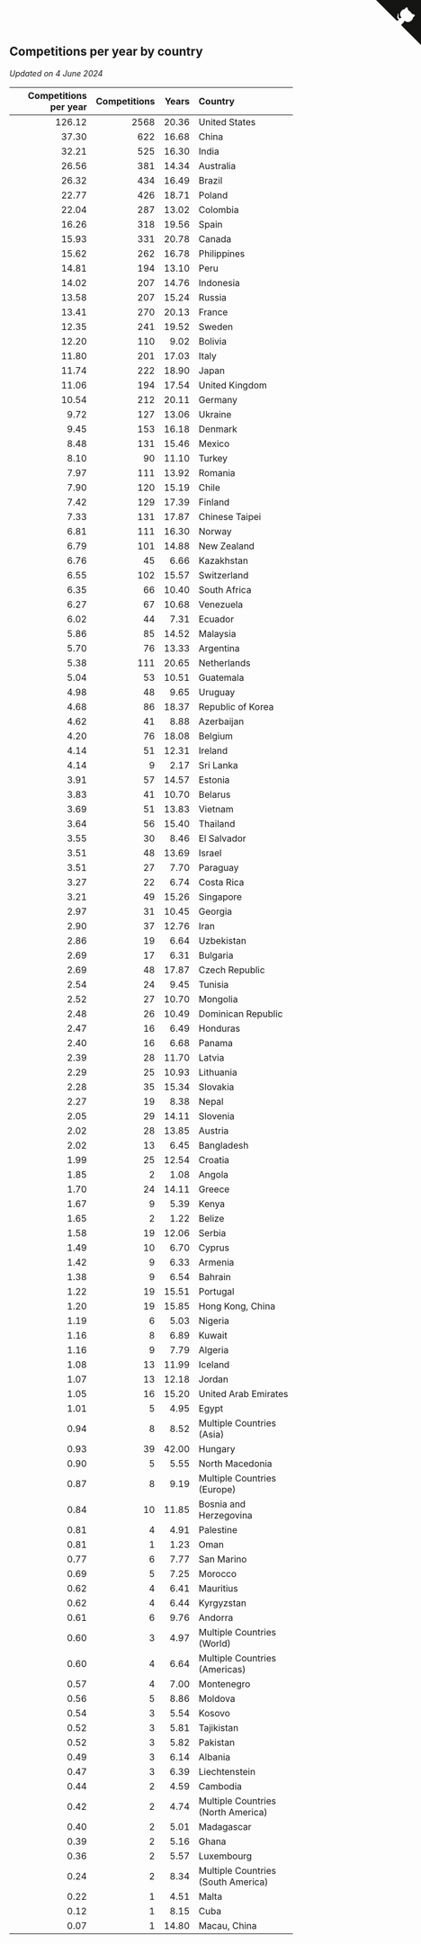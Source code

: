 ## Competitions per year by country

*Updated on  4 June 2024*

| Competitions per year | Competitions | Years | Country |
| ---: | ---: | ---: | :--- |
| 126.12 | 2568 | 20.36 | United States |
| 37.30 | 622 | 16.68 | China |
| 32.21 | 525 | 16.30 | India |
| 26.56 | 381 | 14.34 | Australia |
| 26.32 | 434 | 16.49 | Brazil |
| 22.77 | 426 | 18.71 | Poland |
| 22.04 | 287 | 13.02 | Colombia |
| 16.26 | 318 | 19.56 | Spain |
| 15.93 | 331 | 20.78 | Canada |
| 15.62 | 262 | 16.78 | Philippines |
| 14.81 | 194 | 13.10 | Peru |
| 14.02 | 207 | 14.76 | Indonesia |
| 13.58 | 207 | 15.24 | Russia |
| 13.41 | 270 | 20.13 | France |
| 12.35 | 241 | 19.52 | Sweden |
| 12.20 | 110 | 9.02 | Bolivia |
| 11.80 | 201 | 17.03 | Italy |
| 11.74 | 222 | 18.90 | Japan |
| 11.06 | 194 | 17.54 | United Kingdom |
| 10.54 | 212 | 20.11 | Germany |
| 9.72 | 127 | 13.06 | Ukraine |
| 9.45 | 153 | 16.18 | Denmark |
| 8.48 | 131 | 15.46 | Mexico |
| 8.10 | 90 | 11.10 | Turkey |
| 7.97 | 111 | 13.92 | Romania |
| 7.90 | 120 | 15.19 | Chile |
| 7.42 | 129 | 17.39 | Finland |
| 7.33 | 131 | 17.87 | Chinese Taipei |
| 6.81 | 111 | 16.30 | Norway |
| 6.79 | 101 | 14.88 | New Zealand |
| 6.76 | 45 | 6.66 | Kazakhstan |
| 6.55 | 102 | 15.57 | Switzerland |
| 6.35 | 66 | 10.40 | South Africa |
| 6.27 | 67 | 10.68 | Venezuela |
| 6.02 | 44 | 7.31 | Ecuador |
| 5.86 | 85 | 14.52 | Malaysia |
| 5.70 | 76 | 13.33 | Argentina |
| 5.38 | 111 | 20.65 | Netherlands |
| 5.04 | 53 | 10.51 | Guatemala |
| 4.98 | 48 | 9.65 | Uruguay |
| 4.68 | 86 | 18.37 | Republic of Korea |
| 4.62 | 41 | 8.88 | Azerbaijan |
| 4.20 | 76 | 18.08 | Belgium |
| 4.14 | 51 | 12.31 | Ireland |
| 4.14 | 9 | 2.17 | Sri Lanka |
| 3.91 | 57 | 14.57 | Estonia |
| 3.83 | 41 | 10.70 | Belarus |
| 3.69 | 51 | 13.83 | Vietnam |
| 3.64 | 56 | 15.40 | Thailand |
| 3.55 | 30 | 8.46 | El Salvador |
| 3.51 | 48 | 13.69 | Israel |
| 3.51 | 27 | 7.70 | Paraguay |
| 3.27 | 22 | 6.74 | Costa Rica |
| 3.21 | 49 | 15.26 | Singapore |
| 2.97 | 31 | 10.45 | Georgia |
| 2.90 | 37 | 12.76 | Iran |
| 2.86 | 19 | 6.64 | Uzbekistan |
| 2.69 | 17 | 6.31 | Bulgaria |
| 2.69 | 48 | 17.87 | Czech Republic |
| 2.54 | 24 | 9.45 | Tunisia |
| 2.52 | 27 | 10.70 | Mongolia |
| 2.48 | 26 | 10.49 | Dominican Republic |
| 2.47 | 16 | 6.49 | Honduras |
| 2.40 | 16 | 6.68 | Panama |
| 2.39 | 28 | 11.70 | Latvia |
| 2.29 | 25 | 10.93 | Lithuania |
| 2.28 | 35 | 15.34 | Slovakia |
| 2.27 | 19 | 8.38 | Nepal |
| 2.05 | 29 | 14.11 | Slovenia |
| 2.02 | 28 | 13.85 | Austria |
| 2.02 | 13 | 6.45 | Bangladesh |
| 1.99 | 25 | 12.54 | Croatia |
| 1.85 | 2 | 1.08 | Angola |
| 1.70 | 24 | 14.11 | Greece |
| 1.67 | 9 | 5.39 | Kenya |
| 1.65 | 2 | 1.22 | Belize |
| 1.58 | 19 | 12.06 | Serbia |
| 1.49 | 10 | 6.70 | Cyprus |
| 1.42 | 9 | 6.33 | Armenia |
| 1.38 | 9 | 6.54 | Bahrain |
| 1.22 | 19 | 15.51 | Portugal |
| 1.20 | 19 | 15.85 | Hong Kong, China |
| 1.19 | 6 | 5.03 | Nigeria |
| 1.16 | 8 | 6.89 | Kuwait |
| 1.16 | 9 | 7.79 | Algeria |
| 1.08 | 13 | 11.99 | Iceland |
| 1.07 | 13 | 12.18 | Jordan |
| 1.05 | 16 | 15.20 | United Arab Emirates |
| 1.01 | 5 | 4.95 | Egypt |
| 0.94 | 8 | 8.52 | Multiple Countries (Asia) |
| 0.93 | 39 | 42.00 | Hungary |
| 0.90 | 5 | 5.55 | North Macedonia |
| 0.87 | 8 | 9.19 | Multiple Countries (Europe) |
| 0.84 | 10 | 11.85 | Bosnia and Herzegovina |
| 0.81 | 4 | 4.91 | Palestine |
| 0.81 | 1 | 1.23 | Oman |
| 0.77 | 6 | 7.77 | San Marino |
| 0.69 | 5 | 7.25 | Morocco |
| 0.62 | 4 | 6.41 | Mauritius |
| 0.62 | 4 | 6.44 | Kyrgyzstan |
| 0.61 | 6 | 9.76 | Andorra |
| 0.60 | 3 | 4.97 | Multiple Countries (World) |
| 0.60 | 4 | 6.64 | Multiple Countries (Americas) |
| 0.57 | 4 | 7.00 | Montenegro |
| 0.56 | 5 | 8.86 | Moldova |
| 0.54 | 3 | 5.54 | Kosovo |
| 0.52 | 3 | 5.81 | Tajikistan |
| 0.52 | 3 | 5.82 | Pakistan |
| 0.49 | 3 | 6.14 | Albania |
| 0.47 | 3 | 6.39 | Liechtenstein |
| 0.44 | 2 | 4.59 | Cambodia |
| 0.42 | 2 | 4.74 | Multiple Countries (North America) |
| 0.40 | 2 | 5.01 | Madagascar |
| 0.39 | 2 | 5.16 | Ghana |
| 0.36 | 2 | 5.57 | Luxembourg |
| 0.24 | 2 | 8.34 | Multiple Countries (South America) |
| 0.22 | 1 | 4.51 | Malta |
| 0.12 | 1 | 8.15 | Cuba |
| 0.07 | 1 | 14.80 | Macau, China |


<a href="https://github.com/jonatanklosko/wca_statistics" class="github-corner" aria-label="View source on Github"><svg width="80" height="80" viewBox="0 0 250 250" style="fill:#151513; color:#fff; position: absolute; top: 0; border: 0; right: 0;" aria-hidden="true"><path d="M0,0 L115,115 L130,115 L142,142 L250,250 L250,0 Z"></path><path d="M128.3,109.0 C113.8,99.7 119.0,89.6 119.0,89.6 C122.0,82.7 120.5,78.6 120.5,78.6 C119.2,72.0 123.4,76.3 123.4,76.3 C127.3,80.9 125.5,87.3 125.5,87.3 C122.9,97.6 130.6,101.9 134.4,103.2" fill="currentColor" style="transform-origin: 130px 106px;" class="octo-arm"></path><path d="M115.0,115.0 C114.9,115.1 118.7,116.5 119.8,115.4 L133.7,101.6 C136.9,99.2 139.9,98.4 142.2,98.6 C133.8,88.0 127.5,74.4 143.8,58.0 C148.5,53.4 154.0,51.2 159.7,51.0 C160.3,49.4 163.2,43.6 171.4,40.1 C171.4,40.1 176.1,42.5 178.8,56.2 C183.1,58.6 187.2,61.8 190.9,65.4 C194.5,69.0 197.7,73.2 200.1,77.6 C213.8,80.2 216.3,84.9 216.3,84.9 C212.7,93.1 206.9,96.0 205.4,96.6 C205.1,102.4 203.0,107.8 198.3,112.5 C181.9,128.9 168.3,122.5 157.7,114.1 C157.9,116.9 156.7,120.9 152.7,124.9 L141.0,136.5 C139.8,137.7 141.6,141.9 141.8,141.8 Z" fill="currentColor" class="octo-body"></path></svg></a><style>.github-corner:hover .octo-arm{animation:octocat-wave 560ms ease-in-out}@keyframes octocat-wave{0%,100%{transform:rotate(0)}20%,60%{transform:rotate(-25deg)}40%,80%{transform:rotate(10deg)}}@media (max-width:500px){.github-corner:hover .octo-arm{animation:none}.github-corner .octo-arm{animation:octocat-wave 560ms ease-in-out}}</style>
